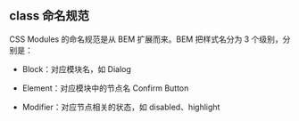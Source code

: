 ## class 命名规范

CSS Modules 的命名规范是从 BEM 扩展而来。BEM 把样式名分为 3 个级别，分别是：

- Block：对应模块名，如 Dialog

- Element：对应模块中的节点名 Confirm Button

- Modifier：对应节点相关的状态，如 disabled、highlight
